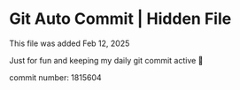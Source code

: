 # Git Auto Commit | Hidden File

This file was added Feb 12, 2025

Just for fun and keeping my daily git commit active 🤪

commit number: 1815604
